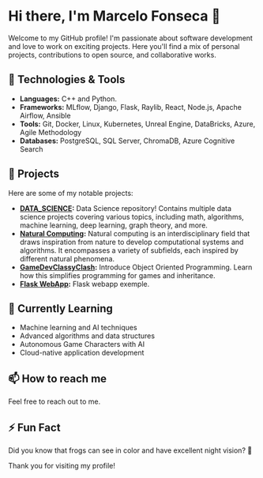 # Hi there, I'm Marcelo Fonseca 👋

Welcome to my GitHub profile! I'm passionate about software development and love to work on exciting projects. Here you'll find a mix of personal projects, contributions to open source, and collaborative works.

## 🔧 Technologies & Tools

- **Languages:** C++ and Python.
- **Frameworks:** MLflow, Django, Flask, Raylib, React, Node.js, Apache Airflow, Ansible
- **Tools:** Git, Docker, Linux, Kubernetes, Unreal Engine, DataBricks, Azure, Agile Methodology
- **Databases:** PostgreSQL, SQL Server, ChromaDB, Azure Cognitive Search

## 🚀 Projects

Here are some of my notable projects:
- **[DATA\_SCIENCE](https://github.com/FroschFT/DATA_SCIENCE):** Data Science repository! Contains multiple data science projects covering various topics, including math, algorithms, machine learning, deep learning, graph theory, and more.
- **[Natural Computing](https://github.com/FroschFT/NaturalComputingClass):** Natural computing is an interdisciplinary field that draws inspiration from nature to develop computational systems and algorithms. It encompasses a variety of subfields, each inspired by different natural phenomena.
- **[GameDevClassyClash](https://github.com/FroschFT/PublicGameDevClassyClash):** Introduce Object Oriented Programming. Learn how this simplifies programming for games and inheritance.
- **[Flask WebApp](https://github.com/FroschFT/project3):** Flask webapp exemple.

## 🌱 Currently Learning

- Machine learning and AI techniques
- Advanced algorithms and data structures
- Autonomous Game Characters with AI
- Cloud-native application development

## 📫 How to reach me

Feel free to reach out to me.

## ⚡ Fun Fact

Did you know that frogs can see in color and have excellent night vision? 🐸

Thank you for visiting my profile!
